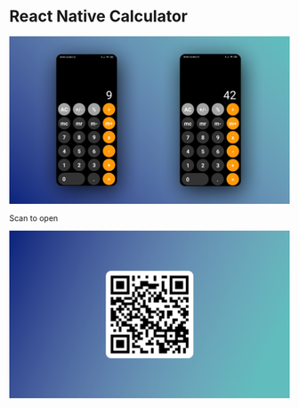 # React Native Calculator

![Image alt](https://github.com/SergeiRizzotti/Calculator/raw/master/screenshot/01.jpg)


Scan to open 

![Image alt](https://github.com/SergeiRizzotti/Calculator/raw/master/screenshot/qr-code.jpg)
